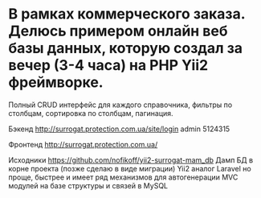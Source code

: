 # В рамках коммерческого заказа. Делюсь примером онлайн веб базы данных, которую создал за вечер (3-4 часа) на PHP Yii2 фреймворке.  
Полный CRUD интерфейс для каждого справочника, фильтры по столбцам, сортировка по столбцам, пагинация.

Бэкенд http://surrogat.protection.com.ua/site/login
admin
5124315

Фронтенд 
http://surrogat.protection.com.ua/

Исходники 
https://github.com/nofikoff/yii2-surrogat-mam_db 
Дамп БД в корне проекта (позже сделаю в виде миграции)
Yii2 аналог Laravel но проще, быстрее и имеет ряд механизмов для автогенерации MVC модулей на базе структуры и связей в MySQL
